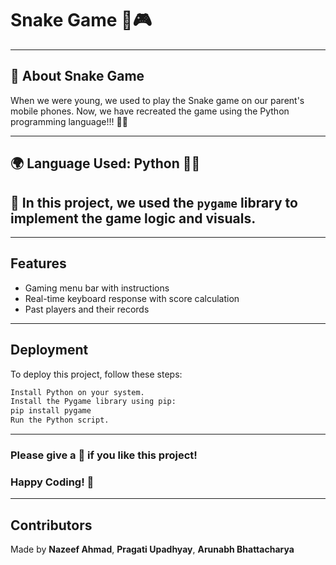 
# Snake Game 🐍🎮  

</p>  

---

## 🌱 About Snake Game  
When we were young, we used to play the Snake game on our parent's mobile phones. Now, we have recreated the game using the Python programming language!!! 🐍🍎  

---

## 🌍 Language Used: **Python** 🧑‍🚀  

## 🧩 In this project, we used the `pygame` library to implement the game logic and visuals.  

---

## Features  

- Gaming menu bar with instructions  
- Real-time keyboard response with score calculation  
- Past players and their records  

---

## Deployment  

To deploy this project, follow these steps:  

```bash
Install Python on your system.
Install the Pygame library using pip:
pip install pygame
Run the Python script.
```  

---

### Please give a 🌟 if you like this project!  

### Happy Coding! 💟  

---

## Contributors  

Made by **Nazeef Ahmad**, **Pragati Upadhyay**, **Arunabh Bhattacharya**  

